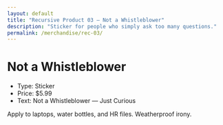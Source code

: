 ```yaml
---
layout: default
title: "Recursive Product 03 — Not a Whistleblower"
description: "Sticker for people who simply ask too many questions."
permalink: /merchandise/rec-03/
---
```


# Not a Whistleblower

- Type: Sticker
- Price: $5.99
- Text: Not a Whistleblower — Just Curious

Apply to laptops, water bottles, and HR files. Weatherproof irony.
